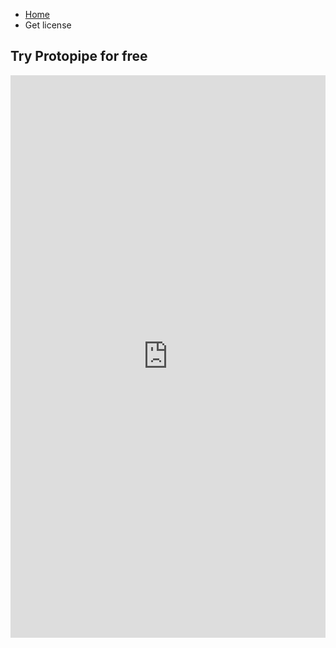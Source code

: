 <style type="text/css">
    #content h1 {
        margin-top: 2em;
    }

    #content h2 {
        margin-top: 2em;
        font-size: 1.8em;
    }

    @media screen and (min-width: 42em) {
        #content p,
        #content h1,
        #content h2 {
            text-align: center;
        }
    }
</style>

<ul class="breadcrumb">
    <li><a href="">Home</a></li>
    <li>Get license</li>
</ul>

## Try Protopipe for free

<iframe src="https://docs.google.com/forms/d/e/1FAIpQLSeUEhsOG0DQXggmcE1wfwlFZtndTHXWpfW7QjvGpl__gt75Ow/viewform?embedded=true" width="100%" height="900" frameborder="0" marginheight="0" marginwidth="0">Loading…</iframe>

